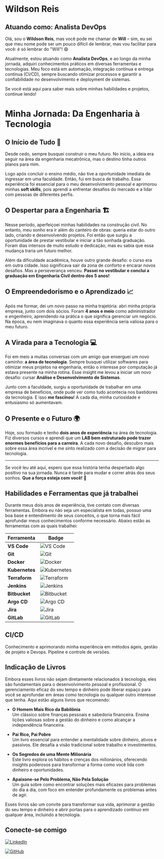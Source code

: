 # Wildson Reis  
## Atuando como: Analista DevOps

Olá, sou o **Wildson Reis**, mas você pode me chamar de **Will** – sim, eu sei que meu nome pode ser um pouco difícil de lembrar, mas vou facilitar para você: é só lembrar do "Will"! 😄

Atualmente, estou atuando como **Analista DevOps**, e ao longo da minha jornada, adquiri conhecimentos práticos em diversas ferramentas e tecnologias. Meu foco está em automação, integração contínua e entrega contínua (CI/CD), sempre buscando otimizar processos e garantir a confiabilidade no desenvolvimento e deployment de sistemas.

Se você está aqui para saber mais sobre minhas habilidades e projetos, continue lendo!

# Minha Jornada: Da Engenharia à Tecnologia

## O Início de Tudo 🚀
Desde cedo, sempre busquei construir o meu futuro. No início, a ideia era seguir na área da engenharia mecatrônica, mas o destino tinha outros planos para mim.

Logo após concluir o ensino médio, não tive a oportunidade imediata de ingressar em uma faculdade. Então, fui em busca de trabalho. Essa experiência foi essencial para o meu desenvolvimento pessoal e aprimorou minhas **soft skills**, pois aprendi a enfrentar desafios do mercado e a lidar com pessoas de diferentes perfis.

## O Despertar para a Engenharia 🏗️
Nesse período, aperfeiçoei minhas habilidades na construção civil. No entanto, meu sonho era ir além do canteiro de obras: queria estar do outro lado, criando e desenvolvendo projetos. Foi então que surgiu a oportunidade de prestar vestibular e iniciar a tão sonhada graduação. Foram dias intensos de muito estudo e dedicação, mas eu sabia que essa mudança traria um futuro melhor.

Além da dificuldade acadêmica, houve outro grande desafio: o curso era em outra cidade. Isso significava sair da zona de conforto e encarar novos desafios. Mas a perseverança venceu. **Passei no vestibular e concluí a graduação em Engenharia Civil dentro dos 5 anos!**

## O Empreendedorismo e o Aprendizado 📈
Após me formar, dei um novo passo na minha trajetória: abri minha própria empresa, junto com dois sócios. Foram **4 anos e meio** como administrador e engenheiro, aprendendo na prática o que significa gerenciar um negócio. Na época, eu nem imaginava o quanto essa experiência seria valiosa para o meu futuro.

## A Virada para a Tecnologia 💻
Foi em meio a muitas conversas com um amigo que enxerguei um novo caminho: **a área de tecnologia**. Sempre busquei utilizar softwares para otimizar meus projetos na engenharia, então o interesse por computação já estava presente na minha rotina. Esse insight me levou a iniciar um novo desafio: cursar **Análise e Desenvolvimento de Sistemas**.

Junto com a faculdade, surgiu a oportunidade de trabalhar em uma empresa de benefícios, onde pude ver como tudo acontecia nos bastidores da tecnologia. E isso **me fascinou**! A cada dia, minha curiosidade e entusiasmo só aumentavam.

## O Presente e o Futuro 🌍
Hoje, sou formado e tenho **dois anos de experiência** na área de tecnologia. Fiz diversos cursos e aprendi que um **LAB bem estruturado pode trazer enormes benefícios para a carreira**. A cada novo desafio, descubro mais sobre essa área incrível e me sinto realizado com a decisão de migrar para tecnologia.

---

Se você leu até aqui, espero que essa história tenha despertado algo positivo na sua jornada. Nunca é tarde para mudar e correr atrás dos seus sonhos. **Que a força esteja com você!** 🚀



## Habilidades e Ferramentas que já trabalhei

Durante meus dois anos de experiência, tive contato com diversas ferramentas. Embora eu não seja um especialista em todas, possuo uma boa base e entendimento de seus conceitos, o que torna mais fácil aprofundar meus conhecimentos conforme necessário. Abaixo estão as ferramentas com as quais trabalhei:

 | Ferramenta   | Badge                                                                 |
|--------------|-----------------------------------------------------------------------|
| **VS Code**  | ![VS Code](https://img.shields.io/badge/VS_Code-0078D4.svg?style=for-the-badge&logo=visualstudiocode&logoColor=white)  |
| **Git**      | ![Git](https://img.shields.io/badge/Git-F05032.svg?style=for-the-badge&logo=git&logoColor=white)  |
| **Docker**   | ![Docker](https://img.shields.io/badge/Docker-2496ED.svg?style=for-the-badge&logo=docker&logoColor=white)  |
| **Kubernetes**| ![Kubernetes](https://img.shields.io/badge/Kubernetes-326CE5.svg?style=for-the-badge&logo=kubernetes&logoColor=white)  |
| **Terraform** | ![Terraform](https://img.shields.io/badge/Terraform-7B42BC.svg?style=for-the-badge&logo=terraform&logoColor=white)  |
| **Jenkins**  | ![Jenkins](https://img.shields.io/badge/Jenkins-D24939.svg?style=for-the-badge&logo=jenkins&logoColor=white)  |
| **Bitbucket** | ![Bitbucket](https://img.shields.io/badge/Bitbucket-0052CC.svg?style=for-the-badge&logo=bitbucket&logoColor=white)  |
| **Argo CD**  | ![Argo CD](https://img.shields.io/badge/Argo_CD-16B1FF.svg?style=for-the-badge&logo=argo&logoColor=white)  |
| **Jira**     | ![Jira](https://img.shields.io/badge/Jira-0052CC.svg?style=for-the-badge&logo=jira&logoColor=white)  |
| **GitLab**   | ![GitLab](https://img.shields.io/badge/GitLab-FCA121.svg?style=for-the-badge&logo=gitlab&logoColor=white)  |

## CI/CD
Conhecimento e aprimorando minha experiência em métodos ágeis, gestão de projeto e Devops. Pipeline e controle de versões.


## Indicação de Livros

Embora esses livros não sejam diretamente relacionados à tecnologia, eles são fundamentais para o desenvolvimento pessoal e profissional. O gerenciamento eficaz do seu tempo e dinheiro pode liberar espaço para você se aprofundar em áreas como tecnologia ou qualquer outro interesse que tenha. Aqui estão alguns livros que recomendo:

- **O Homem Mais Rico da Babilônia**  
  Um clássico sobre finanças pessoais e sabedoria financeira. Ensina lições valiosas sobre a gestão do dinheiro e como alcançar a independência financeira.

- **Pai Rico, Pai Pobre**  
  Um livro essencial para entender a mentalidade sobre dinheiro, ativos e passivos. Ele desafia a visão tradicional sobre trabalho e investimentos.

- **Os Segredos de uma Mente Milionária**  
  Este livro explora os hábitos e crenças dos milionários, oferecendo insights poderosos para transformar a forma como você lida com dinheiro e oportunidades.

- **Apaixone-se Pelo Problema, Não Pela Solução**  
  Um guia sobre como encontrar soluções mais eficazes para problemas do dia a dia, com foco em entender profundamente os problemas antes de agir.

Esses livros são um convite para transformar sua vida, aprimorar a gestão do seu tempo e dinheiro e abrir portas para o aprendizado contínuo em qualquer área, incluindo a tecnologia.
## Conecte-se comigo 
[![LinkedIn](https://img.shields.io/badge/LinkedIn-0077B5?style=for-the-badge&logo=linkedin&logoColor=white)](https://www.linkedin.com/in/wildsonreis91/)

[![GitHub](https://img.shields.io/badge/GitHub-100000?style=for-the-badge&logo=github&logoColor=white)](https://github.com/Wildson91)


